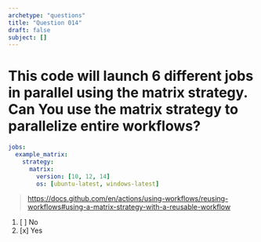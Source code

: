 ```yaml
---
archetype: "questions"
title: "Question 014"
draft: false
subject: []
---
```


# This code will launch 6 different jobs in parallel using the matrix strategy. Can You use the matrix strategy to parallelize entire workflows?

```yaml
jobs:
  example_matrix:
    strategy:
      matrix:
        version: [10, 12, 14]
        os: [ubuntu-latest, windows-latest]
```
> https://docs.github.com/en/actions/using-workflows/reusing-workflows#using-a-matrix-strategy-with-a-reusable-workflow
1. [ ] No
1. [x] Yes
